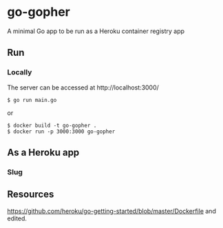 # go-gopher
A minimal Go app to be run as a Heroku container registry app

## Run
### Locally
The server can be accessed at http://localhost:3000/

```
$ go run main.go
```

or

```
$ docker build -t go-gopher .
$ docker run -p 3000:3000 go-gopher
```

## As a Heroku app
### Slug

## Resources
https://github.com/heroku/go-getting-started/blob/master/Dockerfile and edited.
